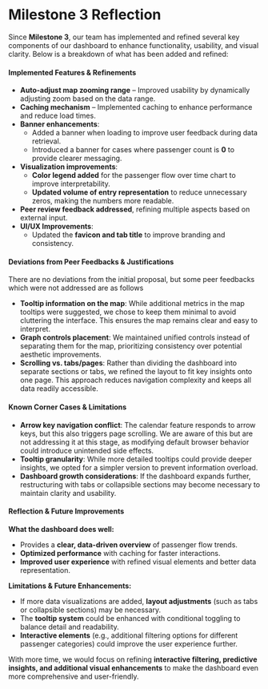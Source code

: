 # Milestone 3 Reflection

Since **Milestone 3**, our team has implemented and refined several key components of our dashboard to enhance functionality, usability, and visual clarity. Below is a breakdown of what has been added and refined:  

#### **Implemented Features & Refinements**

- **Auto-adjust map zooming range** – Improved usability by dynamically adjusting zoom based on the data range.  
- **Caching mechanism** – Implemented caching to enhance performance and reduce load times.  
- **Banner enhancements**:
  - Added a banner when loading to improve user feedback during data retrieval.  
  - Introduced a banner for cases where passenger count is **0** to provide clearer messaging.  
- **Visualization improvements**:
  - **Color legend added** for the passenger flow over time chart to improve interpretability.  
  - **Updated volume of entry representation** to reduce unnecessary zeros, making the numbers more readable.  
- **Peer review feedback addressed**, refining multiple aspects based on external input.  
- **UI/UX Improvements**:
  - Updated the **favicon and tab title** to improve branding and consistency.  

#### **Deviations from Peer Feedbacks & Justifications**

There are no deviations from the initial proposal, but some peer feedbacks which were not addressed are as follows

- **Tooltip information on the map**: While additional metrics in the map tooltips were suggested, we chose to keep them minimal to avoid cluttering the interface. This ensures the map remains clear and easy to interpret.  
- **Graph controls placement**: We maintained unified controls instead of separating them for the map, prioritizing consistency over potential aesthetic improvements.  
- **Scrolling vs. tabs/pages**: Rather than dividing the dashboard into separate sections or tabs, we refined the layout to fit key insights onto one page. This approach reduces navigation complexity and keeps all data readily accessible.  

#### **Known Corner Cases & Limitations**

- **Arrow key navigation conflict**: The calendar feature responds to arrow keys, but this also triggers page scrolling. We are aware of this but are not addressing it at this stage, as modifying default browser behavior could introduce unintended side effects.  
- **Tooltip granularity**: While more detailed tooltips could provide deeper insights, we opted for a simpler version to prevent information overload.  
- **Dashboard growth considerations**: If the dashboard expands further, restructuring with tabs or collapsible sections may become necessary to maintain clarity and usability.  

#### **Reflection & Future Improvements**

**What the dashboard does well:**  

- Provides a **clear, data-driven overview** of passenger flow trends.  
- **Optimized performance** with caching for faster interactions.  
- **Improved user experience** with refined visual elements and better data representation.  

**Limitations & Future Enhancements:**  

- If more data visualizations are added, **layout adjustments** (such as tabs or collapsible sections) may be necessary.  
- The **tooltip system** could be enhanced with conditional toggling to balance detail and readability.  
- **Interactive elements** (e.g., additional filtering options for different passenger categories) could improve the user experience further.  

With more time, we would focus on refining **interactive filtering, predictive insights, and additional visual enhancements** to make the dashboard even more comprehensive and user-friendly.
